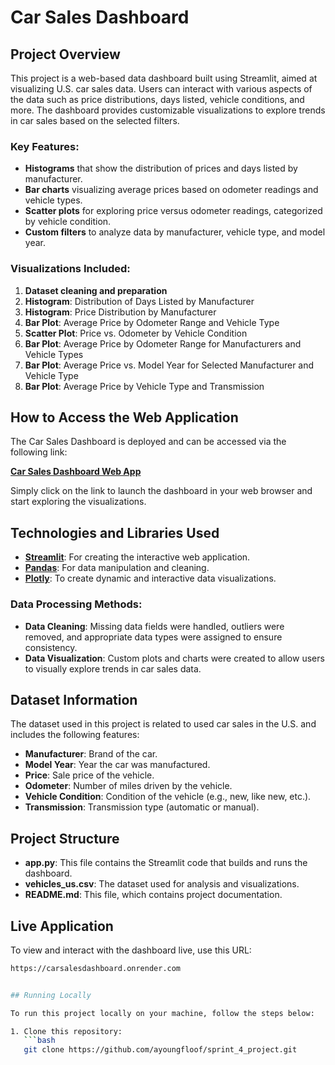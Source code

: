 # Car Sales Dashboard

## Project Overview

This project is a web-based data dashboard built using Streamlit, aimed at visualizing U.S. car sales data. Users can interact with various aspects of the data such as price distributions, days listed, vehicle conditions, and more. The dashboard provides customizable visualizations to explore trends in car sales based on the selected filters.

### Key Features:
- **Histograms** that show the distribution of prices and days listed by manufacturer.
- **Bar charts** visualizing average prices based on odometer readings and vehicle types.
- **Scatter plots** for exploring price versus odometer readings, categorized by vehicle condition.
- **Custom filters** to analyze data by manufacturer, vehicle type, and model year.

### Visualizations Included:
1. **Dataset cleaning and preparation**
2. **Histogram**: Distribution of Days Listed by Manufacturer
3. **Histogram**: Price Distribution by Manufacturer
4. **Bar Plot**: Average Price by Odometer Range and Vehicle Type
5. **Scatter Plot**: Price vs. Odometer by Vehicle Condition
6. **Bar Plot**: Average Price by Odometer Range for Manufacturers and Vehicle Types
7. **Bar Plot**: Average Price vs. Model Year for Selected Manufacturer and Vehicle Type
8. **Bar Plot**: Average Price by Vehicle Type and Transmission

## How to Access the Web Application

The Car Sales Dashboard is deployed and can be accessed via the following link:

[**Car Sales Dashboard Web App**](https://your-app-link-here)  

Simply click on the link to launch the dashboard in your web browser and start exploring the visualizations.

## Technologies and Libraries Used

- **[Streamlit](https://streamlit.io/)**: For creating the interactive web application.
- **[Pandas](https://pandas.pydata.org/)**: For data manipulation and cleaning.
- **[Plotly](https://plotly.com/python/)**: To create dynamic and interactive data visualizations.
  
### Data Processing Methods:
- **Data Cleaning**: Missing data fields were handled, outliers were removed, and appropriate data types were assigned to ensure consistency.
- **Data Visualization**: Custom plots and charts were created to allow users to visually explore trends in car sales data.

## Dataset Information

The dataset used in this project is related to used car sales in the U.S. and includes the following features:
- **Manufacturer**: Brand of the car.
- **Model Year**: Year the car was manufactured.
- **Price**: Sale price of the vehicle.
- **Odometer**: Number of miles driven by the vehicle.
- **Vehicle Condition**: Condition of the vehicle (e.g., new, like new, etc.).
- **Transmission**: Transmission type (automatic or manual).

## Project Structure

- **app.py**: This file contains the Streamlit code that builds and runs the dashboard.
- **vehicles_us.csv**: The dataset used for analysis and visualizations.
- **README.md**: This file, which contains project documentation.

## Live Application
To view and interact with the dashboard live, use this URL:

```bash
https://carsalesdashboard.onrender.com


## Running Locally

To run this project locally on your machine, follow the steps below:

1. Clone this repository:
   ```bash
   git clone https://github.com/ayoungfloof/sprint_4_project.git